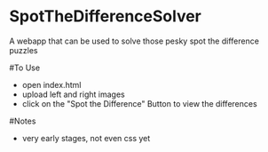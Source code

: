 # SpotTheDifferenceSolver
A webapp that can be used to solve those pesky spot the difference puzzles

#To Use
- open index.html
- upload left and right images
- click on the "Spot the Difference" Button to view the differences

#Notes
- very early stages, not even css yet

